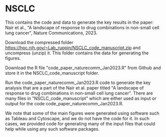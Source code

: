 # NSCLC

This contains the code and data to generate the key results in the paper: Nair et al., "A landscape of response to drug combinations in non-small cell lung cancer", Nature Communications, 2023. 

Download the compressed folder https://hpc.nih.gov/~Lab_ruppin/NSCLC_code_manuscript.zip and uncompress (unzip) it. This folder contains the data for generating the figures. 

Download the R file "code_paper_naturecomm_Jan2023.R" from Github and store it in the NSCLC_code_manuscript folder. 

Run the code_paper_naturecomm_Jan2023.R code to generate the key analysis that are a part of the Nair et al. paper titled "A landscape of response to drug combinations in non-small cell lung cancer". There are many files in "NSCLC_code_manuscript" which are either used as input or output for the code code_paper_naturecomm_Jan2023.R. 

We note that some of the main figures were generated using software such as Tableau and Cytoscape, and we do not have the code for it. In such cases, we provided code for generating many of the input files that could help while using any such software packages. 

